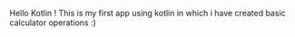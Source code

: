Hello Kotlin !
This is my first app using kotlin in which i have created basic calculator operations :)
